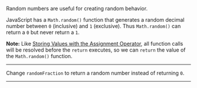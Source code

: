 <div class="challenge-instructions basic-javascript"><div><section id="description">
<p>Random numbers are useful for creating random behavior.</p>
<p>JavaScript has a <code>Math.random()</code> function that generates a random decimal number between <code>0</code> (inclusive) and <code>1</code> (exclusive). Thus <code>Math.random()</code> can return a <code>0</code> but never return a <code>1</code>.</p>
<p><strong>Note:</strong> Like <a href="/learn/javascript-algorithms-and-data-structures/basic-javascript/storing-values-with-the-assignment-operator">Storing Values with the Assignment Operator</a>, all function calls will be resolved before the <code>return</code> executes, so we can <code>return</code> the value of the <code>Math.random()</code> function.</p>
</section></div><hr/><div><section id="instructions">
<p>Change <code>randomFraction</code> to return a random number instead of returning <code>0</code>.</p>
</section></div><hr/></div>